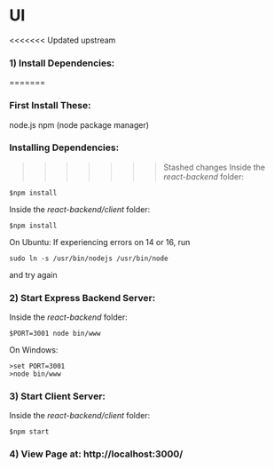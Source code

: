 # UI

<<<<<<< Updated upstream
### 1) Install Dependencies:
=======
### First Install These:
node.js
npm (node package manager)

### Installing Dependencies:
>>>>>>> Stashed changes
Inside the *react-backend* folder:
```
$npm install
```
Inside the *react-backend/client* folder:
```
$npm install
```

On Ubuntu:
If experiencing errors on 14 or 16, run 
```
sudo ln -s /usr/bin/nodejs /usr/bin/node
```
and try again

### 2) Start Express Backend Server:
Inside the *react-backend* folder:
```
$PORT=3001 node bin/www
```
On Windows:
```
>set PORT=3001
>node bin/www
```

### 3) Start Client Server:
Inside the *react-backend/client* folder:
```
$npm start
```

### 4) View Page at: http://localhost:3000/
